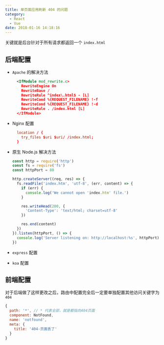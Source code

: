 ```yaml
---
title: 单页面应用刷新 404 的问题
category:
  - React
  - Vue
date: 2018-01-16 14:18:16
---
```


关键就是后台针对于所有请求都返回一个 `index.html`

## 后端配置

- `Apache` 的解决方法

  ```xml
    <IfModule mod_rewrite.c>
      RewriteEngine On
      RewriteBase /
      RewriteRule ^index\.html$ - [L]
      RewriteCond %{REQUEST_FILENAME} !-f
      RewriteCond %{REQUEST_FILENAME} !-d
      RewriteRule . /index.html [L]
    </IfModule>
  ```

- Nginx 配置

  ```conf
    location / {
      try_files $uri $uri/ /index.html;
    }
  ```

- 原生 Node.js 解决方法

  ```js
  const http = require('http')
  const fs = require('fs')
  const httpPort = 80

  http.createServer((req, res) => {
    fs.readFile('index.htm', 'utf-8', (err, content) => {
      if (err) {
        console.log('We cannot open 'index.htm' file.')
      }

      res.writeHead(200, {
        'Content-Type': 'text/html; charset=utf-8'
      })

      res.end(content)
    })
  }).listen(httpPort, () => {
    console.log('Server listening on: http://localhost:%s', httpPort)
  })
  ```

- `express` 配置
- `koa` 配置

## 前端配置

对于后端做了这样更改之后，路由中配置完全后一定要单独配置其他访问关键字为 `404`

```js
{
  path: '*', // * 代表全部，就是都指向404页面
  component: NotFound,
  name: 'notfound',
  meta: {
    title: '404-页面丢了'
  }
}
```
